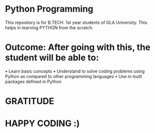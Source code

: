 # Python Programming

This repository is for B.TECH. 1st year students of GLA University. This helps in learning PYTHON from the scratch.

# Outcome: After going with this, the student will be able to:
• Learn basic concepts
• Understand to solve coding problems using Python as compared to other
  programming languages
• Use in-built packages defined in Python

# GRATITUDE
# HAPPY CODING :)

